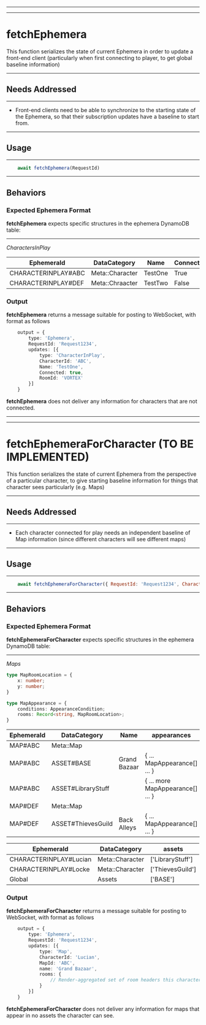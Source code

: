 
---
---

# fetchEphemera
This function serializes the state of current Ephemera in order to update a front-end client
(particularly when first connecting to player, to get global baseline information)

---

## Needs Addressed

---

- Front-end clients need to be able to synchronize to the starting state of the Ephemera,
    so that their subscription updates have a baseline to start from.

---

## Usage

---

```js
    await fetchEphemera(RequestId)
```

---

## Behaviors

### Expected Ephemera Format

**fetchEphemera** expects specific structures in the ephemera DynamoDB table:

---

*CharactersInPlay*

| EphemeraId | DataCategory | Name | Connected | RoomId |
| --- | --- | --- | --- | --- |
| CHARACTERINPLAY#ABC | Meta::Character | TestOne | True | VORTEX |
| CHARACTERINPLAY#DEF | Meta::Chraacter | TestTwo | False | Welcome |

### Output

**fetchEphemera** returns a message suitable for posting to WebSocket, with format as follows

```ts
    output = {
        type: 'Ephemera',
        RequestId: 'Request1234',
        updates: [{
            type: 'CharacterInPlay',
            CharacterId: 'ABC',
            Name: 'TestOne',
            Connected: true,
            RoomId: 'VORTEX'
        }]
    }
```

**fetchEphemera** does not deliver any information for characters that are not connected.

---
---

# fetchEphemeraForCharacter (TO BE IMPLEMENTED)
This function serializes the state of current Ephemera from the perspective of a particular
character, to give starting baseline information for things that character sees particularly
(e.g. Maps)

---

## Needs Addressed

---

- Each character connected for play needs an independent baseline of Map information
    (since different characters will see different maps)

---

## Usage

---

```js
    await fetchEphemeraForCharacter({ RequestId: 'Request1234', CharacterId: 'Lucian' })
```

---

## Behaviors

### Expected Ephemera Format

**fetchEphemeraForCharacter** expects specific structures in the ephemera DynamoDB table:

---

*Maps*

```ts
type MapRoomLocation = {
    x: number;
    y: number;
}

type MapAppearance = {
    conditions: AppearanceCondition;
    rooms: Record<string, MapRoomLocation>;
}
```

| EphemeraId | DataCategory | Name | appearances |
| --- | --- | --- | --- |
| MAP#ABC | Meta::Map | | |
| MAP#ABC | ASSET#BASE | Grand Bazaar | { ... MapAppearance[] ... } |
| MAP#ABC | ASSET#LibraryStuff | | { ... more MapAppearance[] ... } |
| MAP#DEF | Meta::Map | | |
| MAP#DEF | ASSET#ThievesGuild | Back Alleys | { ... MapAppearance[] ... } |

| EphemeraId | DataCategory | assets |
| --- | --- | --- |
| CHARACTERINPLAY#Lucian | Meta::Character | ['LibraryStuff'] |
| CHARACTERINPLAY#Locke | Meta::Character | ['ThievesGuild'] |
| Global | Assets | ['BASE'] |

### Output

**fetchEphemeraForCharacter** returns a message suitable for posting to WebSocket, with format as follows

```ts
    output = {
        type: 'Ephemera',
        RequestId: 'Request1234',
        updates: [{
            type: 'Map',
            CharacterId: 'Lucian',
            MapId: 'ABC',
            name: 'Grand Bazaar',
            rooms: {
                // Render-aggregated set of room headers this character can see
            }
        }]
    }
```

**fetchEphemeraForCharacter** does not deliver any information for maps that appear in no assets the character can see.
